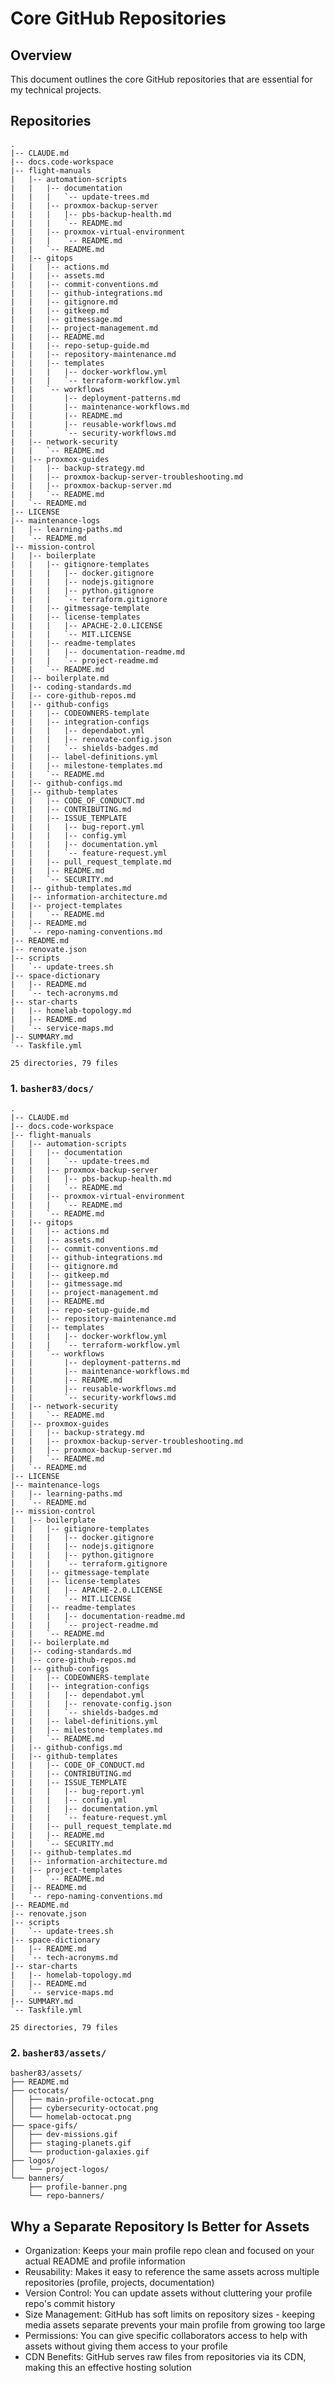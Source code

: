 # Core GitHub Repositories

## Overview

This document outlines the core GitHub repositories that are essential for my technical projects.

## Repositories

<!-- DOCS-TREE-START -->
```plaintext
.
|-- CLAUDE.md
|-- docs.code-workspace
|-- flight-manuals
|   |-- automation-scripts
|   |   |-- documentation
|   |   |   `-- update-trees.md
|   |   |-- proxmox-backup-server
|   |   |   |-- pbs-backup-health.md
|   |   |   `-- README.md
|   |   |-- proxmox-virtual-environment
|   |   |   `-- README.md
|   |   `-- README.md
|   |-- gitops
|   |   |-- actions.md
|   |   |-- assets.md
|   |   |-- commit-conventions.md
|   |   |-- github-integrations.md
|   |   |-- gitignore.md
|   |   |-- gitkeep.md
|   |   |-- gitmessage.md
|   |   |-- project-management.md
|   |   |-- README.md
|   |   |-- repo-setup-guide.md
|   |   |-- repository-maintenance.md
|   |   |-- templates
|   |   |   |-- docker-workflow.yml
|   |   |   `-- terraform-workflow.yml
|   |   `-- workflows
|   |       |-- deployment-patterns.md
|   |       |-- maintenance-workflows.md
|   |       |-- README.md
|   |       |-- reusable-workflows.md
|   |       `-- security-workflows.md
|   |-- network-security
|   |   `-- README.md
|   |-- proxmox-guides
|   |   |-- backup-strategy.md
|   |   |-- proxmox-backup-server-troubleshooting.md
|   |   |-- proxmox-backup-server.md
|   |   `-- README.md
|   `-- README.md
|-- LICENSE
|-- maintenance-logs
|   |-- learning-paths.md
|   `-- README.md
|-- mission-control
|   |-- boilerplate
|   |   |-- gitignore-templates
|   |   |   |-- docker.gitignore
|   |   |   |-- nodejs.gitignore
|   |   |   |-- python.gitignore
|   |   |   `-- terraform.gitignore
|   |   |-- gitmessage-template
|   |   |-- license-templates
|   |   |   |-- APACHE-2.0.LICENSE
|   |   |   `-- MIT.LICENSE
|   |   |-- readme-templates
|   |   |   |-- documentation-readme.md
|   |   |   `-- project-readme.md
|   |   `-- README.md
|   |-- boilerplate.md
|   |-- coding-standards.md
|   |-- core-github-repos.md
|   |-- github-configs
|   |   |-- CODEOWNERS-template
|   |   |-- integration-configs
|   |   |   |-- dependabot.yml
|   |   |   |-- renovate-config.json
|   |   |   `-- shields-badges.md
|   |   |-- label-definitions.yml
|   |   |-- milestone-templates.md
|   |   `-- README.md
|   |-- github-configs.md
|   |-- github-templates
|   |   |-- CODE_OF_CONDUCT.md
|   |   |-- CONTRIBUTING.md
|   |   |-- ISSUE_TEMPLATE
|   |   |   |-- bug-report.yml
|   |   |   |-- config.yml
|   |   |   |-- documentation.yml
|   |   |   `-- feature-request.yml
|   |   |-- pull_request_template.md
|   |   |-- README.md
|   |   `-- SECURITY.md
|   |-- github-templates.md
|   |-- information-architecture.md
|   |-- project-templates
|   |   `-- README.md
|   |-- README.md
|   `-- repo-naming-conventions.md
|-- README.md
|-- renovate.json
|-- scripts
|   `-- update-trees.sh
|-- space-dictionary
|   |-- README.md
|   `-- tech-acronyms.md
|-- star-charts
|   |-- homelab-topology.md
|   |-- README.md
|   `-- service-maps.md
|-- SUMMARY.md
`-- Taskfile.yml

25 directories, 79 files
```
<!-- DOCS-TREE-END -->

### 1. `basher83/docs/`

<!-- DOCS-TREE-START -->
```plaintext
.
|-- CLAUDE.md
|-- docs.code-workspace
|-- flight-manuals
|   |-- automation-scripts
|   |   |-- documentation
|   |   |   `-- update-trees.md
|   |   |-- proxmox-backup-server
|   |   |   |-- pbs-backup-health.md
|   |   |   `-- README.md
|   |   |-- proxmox-virtual-environment
|   |   |   `-- README.md
|   |   `-- README.md
|   |-- gitops
|   |   |-- actions.md
|   |   |-- assets.md
|   |   |-- commit-conventions.md
|   |   |-- github-integrations.md
|   |   |-- gitignore.md
|   |   |-- gitkeep.md
|   |   |-- gitmessage.md
|   |   |-- project-management.md
|   |   |-- README.md
|   |   |-- repo-setup-guide.md
|   |   |-- repository-maintenance.md
|   |   |-- templates
|   |   |   |-- docker-workflow.yml
|   |   |   `-- terraform-workflow.yml
|   |   `-- workflows
|   |       |-- deployment-patterns.md
|   |       |-- maintenance-workflows.md
|   |       |-- README.md
|   |       |-- reusable-workflows.md
|   |       `-- security-workflows.md
|   |-- network-security
|   |   `-- README.md
|   |-- proxmox-guides
|   |   |-- backup-strategy.md
|   |   |-- proxmox-backup-server-troubleshooting.md
|   |   |-- proxmox-backup-server.md
|   |   `-- README.md
|   `-- README.md
|-- LICENSE
|-- maintenance-logs
|   |-- learning-paths.md
|   `-- README.md
|-- mission-control
|   |-- boilerplate
|   |   |-- gitignore-templates
|   |   |   |-- docker.gitignore
|   |   |   |-- nodejs.gitignore
|   |   |   |-- python.gitignore
|   |   |   `-- terraform.gitignore
|   |   |-- gitmessage-template
|   |   |-- license-templates
|   |   |   |-- APACHE-2.0.LICENSE
|   |   |   `-- MIT.LICENSE
|   |   |-- readme-templates
|   |   |   |-- documentation-readme.md
|   |   |   `-- project-readme.md
|   |   `-- README.md
|   |-- boilerplate.md
|   |-- coding-standards.md
|   |-- core-github-repos.md
|   |-- github-configs
|   |   |-- CODEOWNERS-template
|   |   |-- integration-configs
|   |   |   |-- dependabot.yml
|   |   |   |-- renovate-config.json
|   |   |   `-- shields-badges.md
|   |   |-- label-definitions.yml
|   |   |-- milestone-templates.md
|   |   `-- README.md
|   |-- github-configs.md
|   |-- github-templates
|   |   |-- CODE_OF_CONDUCT.md
|   |   |-- CONTRIBUTING.md
|   |   |-- ISSUE_TEMPLATE
|   |   |   |-- bug-report.yml
|   |   |   |-- config.yml
|   |   |   |-- documentation.yml
|   |   |   `-- feature-request.yml
|   |   |-- pull_request_template.md
|   |   |-- README.md
|   |   `-- SECURITY.md
|   |-- github-templates.md
|   |-- information-architecture.md
|   |-- project-templates
|   |   `-- README.md
|   |-- README.md
|   `-- repo-naming-conventions.md
|-- README.md
|-- renovate.json
|-- scripts
|   `-- update-trees.sh
|-- space-dictionary
|   |-- README.md
|   `-- tech-acronyms.md
|-- star-charts
|   |-- homelab-topology.md
|   |-- README.md
|   `-- service-maps.md
|-- SUMMARY.md
`-- Taskfile.yml

25 directories, 79 files
```
<!-- DOCS-TREE-END -->

### 2. `basher83/assets/`

```plaintext
basher83/assets/
├── README.md
├── octocats/
│   ├── main-profile-octocat.png
│   ├── cybersecurity-octocat.png
│   └── homelab-octocat.png
├── space-gifs/
│   ├── dev-missions.gif
│   ├── staging-planets.gif
│   └── production-galaxies.gif
├── logos/
│   └── project-logos/
└── banners/
    ├── profile-banner.png
    └── repo-banners/
```

## Why a Separate Repository Is Better for Assets

- Organization: Keeps your main profile repo clean and focused on your actual README and profile information
- Reusability: Makes it easy to reference the same assets across multiple repositories (profile, projects, documentation)
- Version Control: You can update assets without cluttering your profile repo's commit history
- Size Management: GitHub has soft limits on repository sizes - keeping media assets separate prevents your main profile from growing too large
- Permissions: You can give specific collaborators access to help with assets without giving them access to your profile
- CDN Benefits: GitHub serves raw files from repositories via its CDN, making this an effective hosting solution
